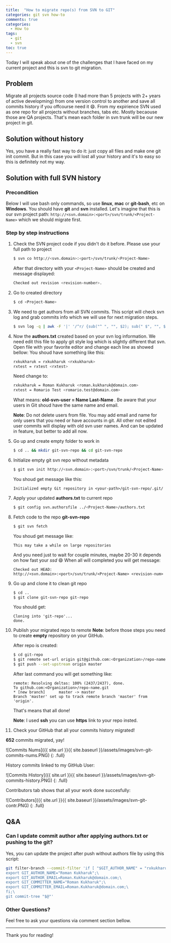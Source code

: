 ```yaml
---
title:  "How to migrate repo(s) from SVN to GIT"
categories: git svn how-to
comments: true
categories:
  - How to
tags:
  - git
  - svn
toc: true
---
```

Today I will speak about one of the challenges that I have faced on my current project and this is svn to git migration.

## Problem
Migrate all projects source code (I had more than 5 projects with 2+ years of active developming) from one version control to another and save all commits history if you offcourse need it :smile:. From my expirience SVN used as one repo for all projects without branches, tabs etc. Mostly becaouse those are QA projects. That's mean each folder in svn trunk will be our new project in git.

## Solution without history
Yes, you have a really fast way to do it: just copy all files and make one git init commit. But in this case you will lost all your history and it's to easy so this is definitely not my way.

## Solution with full SVN history

### Precondition
Below I will use bash only commands, so use **linux**, **mac** or **git-bash**, etc on **Windows**. You should have **git** and **svn** installed. Let's imagine that this is our svn project path: ```http://<svn.domain>:<port>/svn/trunk/<Project-Name>``` which we should migrate first.

### Step by step instructions

1. Check the SVN project code if you didn't do it before. Please use your full path to project
    ```sh
    $ svn co http://<svn.domain>:<port>/svn/trunk/<Project-Name>
    ```
    After that directory with your `<Project-Name>` should be created and message displayed:
    ```sh
    Checked out revision <revision-number>.
    ```

2. Go to created directory
    ```sh
    $ cd <Project-Name>
    ```
3. We need to get authors from all SVN commits. This script will check svn log and grab commits info which we will use for next migration steps.
    ```sh
    $ svn log -q | awk -F '|' '/^r/ {sub("^ ", "", $2); sub(" $", "", $2); print $2" = "$2" <"$2">"}' | sort -u > authors.txt
    ```
    
4. Now the **authors.txt** created based on your svn log information. We need edit this file to apply git style log which is slightly different that svn. Open file with your favorite editor and change each line as showed bellow:
    You shoud have something like this:
    ```sh
    rxkukharuk = rxkukharuk <rxkukharuk>
    rxtest = rxtest <rxtest>
    ```
    
    Need change to:
    ```sh
    rxkukharuk = Roman Kukharuk <roman.kukharuk@domain.com>
    rxtest = Romario Test <romario.test@domain.com>
    ```
    
    What means: **old-svn-user = Name Last-Name <your-git-email-adress>**. Be aware that your users in Git shoud have the same name and email.
    
    **Note**: Do not delete users from file. You may add email and name for only users that you need or have accounts in git. All other not edited user commits will display with old svn user names. And can be updated in feature, but better to add all now.

5. Go up and create empty folder to work in
    ```sh
    $ cd .. && mkdir git-svn-repo && cd git-svn-repo
    ```
    
6. Initialize empty git svn repo without metadata
    ```sh
    $ git svn init http://<svn.domain>:<port>/svn/trunk/<Project-Name>  --no-metadata
    ```
    You shoud get message like this:
    ```
    Initialized empty Git repository in <your-path>/git-svn-repo/.git/
    ```

7. Apply your updated **authors.txt** to current repo
    ```sh
    $ git config svn.authorsfile ../<Project-Name>/authors.txt
    ```
    
8. Fetch code to the repo **git-svn-repo**
    ```sh
    $ git svn fetch
    ```
    You shoud get message like: 
    ```
    This may take a while on large repositories
    ```
    And you need just to wait for couple minutes, maybe 20-30 it depends on how fast your *ssd* :smile:
    When all will completed you will get message:
    ```
    Checked out HEAD:
    http://<svn.domain>:<port>/svn/trunk/<Project-Name> <revision-num>
    ```

9. Go up and clone it to clean git repo
    ```sh
    $ cd ..
    $ git clone git-svn-repo git-repo
    ```
    You should get:
    ```
    Cloning into 'git-repo'...
    done.
    ```
    
10. Publish your migrated repo to remote
    **Note**: before those steps you need to create **empty** repository on your GitHub.
    
    After repo is created:
    ```sh
    $ cd git-repo
    $ git remote set-url origin git@github.com:<Organization>/repo-name.git
    $ git push --set-upstream origin master
    ``` 
    After last command you will get something like:
    ```
    remote: Resolving deltas: 100% (2437/2437), done.
    To github.com:<Organization>/repo-name.git
    * [new branch]      master -> master
    Branch 'master' set up to track remote branch 'master' from 'origin'.
    ```
    That's means that all done!
    
    **Note**: I used **ssh** you can use **https** link to your repo insted.  
    
12. Check your GitHub that all your commits history migrated!

**652** commits migrated, yay!

![Commits Nums]({{ site.url }}{{ site.baseurl }}/assets/images/svn-git-commits-nums.PNG)
{: .full}

History commits linked to my GitHub User:

![Commits History]({{ site.url }}{{ site.baseurl }}/assets/images/svn-git-commits-history.PNG)
{: .full}

Contributors tab shows that all your work done succesfully:

![Contributors]({{ site.url }}{{ site.baseurl }}/assets/images/svn-git-contr.PNG)
{: .full}
    
## Q&A

### Can I update commit author after applying authors.txt or pushing to the git?

Yes, you can update the project after push without authors file by using this script:
    
```sh
git filter-branch --commit-filter 'if [ "$GIT_AUTHOR_NAME" = "rxkukharuk" ]; then \
export GIT_AUTHOR_NAME="Roman Kukharuk";\
export GIT_AUTHOR_EMAIL=Roman.Kukharuk@domain.com;\
export GIT_COMMITTER_NAME="Roman Kukharuk";\
export GIT_COMMITTER_EMAIL=Roman.Kukharuk@domain.com;\
fi;\
git commit-tree "$@"'
```

### Other Questions?

Feel free to ask your questions via comment section bellow. 

---
Thank you for reading!
